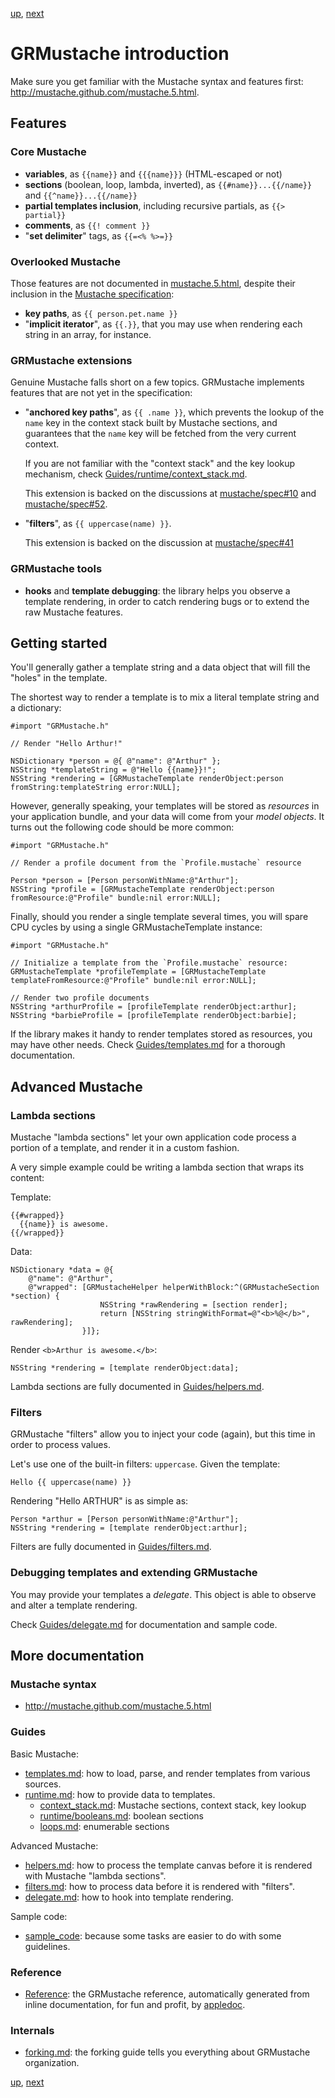 [up](../../../../GRMustache), [next](templates.md)

GRMustache introduction
=======================

Make sure you get familiar with the Mustache syntax and features first: http://mustache.github.com/mustache.5.html.

Features
--------

### Core Mustache

- **variables**, as `{{name}}` and `{{{name}}}` (HTML-escaped or not)
- **sections** (boolean, loop, lambda, inverted), as `{{#name}}...{{/name}}` and `{{^name}}...{{/name}}`
- **partial templates inclusion**, including recursive partials, as `{{> partial}}`
- **comments**, as `{{! comment }}`
- "**set delimiter**" tags, as `{{=<% %>=}}`

### Overlooked Mustache

Those features are not documented in [mustache.5.html](http://mustache.github.com/mustache.5.html), despite their inclusion in the [Mustache specification](https://github.com/mustache/spec):

- **key paths**, as `{{ person.pet.name }}`
- "**implicit iterator**", as `{{.}}`, that you may use when rendering each string in an array, for instance.

### GRMustache extensions

Genuine Mustache falls short on a few topics. GRMustache implements features that are not yet in the specification:

- "**anchored key paths**", as `{{ .name }}`, which prevents the lookup of the `name` key in the context stack built by Mustache sections, and guarantees that the `name` key will be fetched from the very current context.
    
    If you are not familiar with the "context stack" and the key lookup mechanism, check [Guides/runtime/context_stack.md](runtime/context_stack.md).
    
    This extension is backed on the discussions at [mustache/spec#10](https://github.com/mustache/spec/issues/10) and [mustache/spec#52](https://github.com/mustache/spec/issues/52).
    
- "**filters**", as `{{ uppercase(name) }}`.
    
    This extension is backed on the discussion at [mustache/spec#41](https://github.com/mustache/spec/issues/41)

### GRMustache tools

- **hooks** and **template debugging**: the library helps you observe a template rendering, in order to catch rendering bugs or to extend the raw Mustache features.


Getting started
---------------

You'll generally gather a template string and a data object that will fill the "holes" in the template.

The shortest way to render a template is to mix a literal template string and a dictionary:

```objc
#import "GRMustache.h"

// Render "Hello Arthur!"

NSDictionary *person = @{ @"name": @"Arthur" };
NSString *templateString = @"Hello {{name}}!";
NSString *rendering = [GRMustacheTemplate renderObject:person fromString:templateString error:NULL];
```

However, generally speaking, your templates will be stored as *resources* in your application bundle, and your data will come from your *model objects*. It turns out the following code should be more common:

```objc
#import "GRMustache.h"

// Render a profile document from the `Profile.mustache` resource

Person *person = [Person personWithName:@"Arthur"];
NSString *profile = [GRMustacheTemplate renderObject:person fromResource:@"Profile" bundle:nil error:NULL];
```

Finally, should you render a single template several times, you will spare CPU cycles by using a single GRMustacheTemplate instance:

```objc
#import "GRMustache.h"

// Initialize a template from the `Profile.mustache` resource:
GRMustacheTemplate *profileTemplate = [GRMustacheTemplate templateFromResource:@"Profile" bundle:nil error:NULL];

// Render two profile documents
NSString *arthurProfile = [profileTemplate renderObject:arthur];
NSString *barbieProfile = [profileTemplate renderObject:barbie];
```

If the library makes it handy to render templates stored as resources, you may have other needs. Check [Guides/templates.md](templates.md) for a thorough documentation.

Advanced Mustache
-----------------

### Lambda sections

Mustache "lambda sections" let your own application code process a portion of a template, and render it in a custom fashion.

A very simple example could be writing a lambda section that wraps its content:

Template:

    {{#wrapped}}
      {{name}} is awesome.
    {{/wrapped}}

Data:

```objc
NSDictionary *data = @{
    @"name": @"Arthur",
    @"wrapped": [GRMustacheHelper helperWithBlock:^(GRMustacheSection *section) {
                    NSString *rawRendering = [section render];
                    return [NSString stringWithFormat=@"<b>%@</b>", rawRendering];
                }]};
```

Render `<b>Arthur is awesome.</b>`:

```objc
NSString *rendering = [template renderObject:data];
```

Lambda sections are fully documented in [Guides/helpers.md](helpers.md).

### Filters

GRMustache "filters" allow you to inject your code (again), but this time in order to process values.

Let's use one of the built-in filters: `uppercase`. Given the template:

    Hello {{ uppercase(name) }}

Rendering "Hello ARTHUR" is as simple as:

```objc
Person *arthur = [Person personWithName:@"Arthur"];
NSString *rendering = [template renderObject:arthur];
```

Filters are fully documented in [Guides/filters.md](filters.md).

### Debugging templates and extending GRMustache

You may provide your templates a *delegate*. This object is able to observe and alter a template rendering.

Check [Guides/delegate.md](delegate.md) for documentation and sample code.


More documentation
------------------

### Mustache syntax

- http://mustache.github.com/mustache.5.html

### Guides

Basic Mustache:

- [templates.md](templates.md): how to load, parse, and render templates from various sources.
- [runtime.md](runtime.md): how to provide data to templates.
    - [context_stack.md](runtime/context_stack.md): Mustache sections, context stack, key lookup
    - [runtime/booleans.md](runtime/booleans.md): boolean sections
    - [loops.md](runtime/loops.md): enumerable sections

Advanced Mustache:

- [helpers.md](helpers.md): how to process the template canvas before it is rendered with Mustache "lambda sections".
- [filters.md](filters.md): how to process data before it is rendered with "filters".
- [delegate.md](delegate.md): how to hook into template rendering.

Sample code:

- [sample_code](../../../tree/master/Guides/sample_code): because some tasks are easier to do with some guidelines.

### Reference

- [Reference](http://groue.github.com/GRMustache/Reference/): the GRMustache reference, automatically generated from inline documentation, for fun and profit, by [appledoc](http://gentlebytes.com/appledoc/).

### Internals

- [forking.md](forking.md): the forking guide tells you everything about GRMustache organization.

[up](../../../../GRMustache), [next](templates.md)
